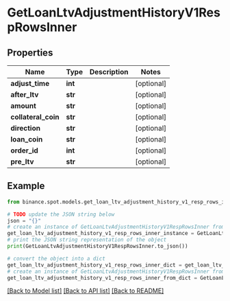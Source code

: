# GetLoanLtvAdjustmentHistoryV1RespRowsInner


## Properties

Name | Type | Description | Notes
------------ | ------------- | ------------- | -------------
**adjust_time** | **int** |  | [optional] 
**after_ltv** | **str** |  | [optional] 
**amount** | **str** |  | [optional] 
**collateral_coin** | **str** |  | [optional] 
**direction** | **str** |  | [optional] 
**loan_coin** | **str** |  | [optional] 
**order_id** | **int** |  | [optional] 
**pre_ltv** | **str** |  | [optional] 

## Example

```python
from binance.spot.models.get_loan_ltv_adjustment_history_v1_resp_rows_inner import GetLoanLtvAdjustmentHistoryV1RespRowsInner

# TODO update the JSON string below
json = "{}"
# create an instance of GetLoanLtvAdjustmentHistoryV1RespRowsInner from a JSON string
get_loan_ltv_adjustment_history_v1_resp_rows_inner_instance = GetLoanLtvAdjustmentHistoryV1RespRowsInner.from_json(json)
# print the JSON string representation of the object
print(GetLoanLtvAdjustmentHistoryV1RespRowsInner.to_json())

# convert the object into a dict
get_loan_ltv_adjustment_history_v1_resp_rows_inner_dict = get_loan_ltv_adjustment_history_v1_resp_rows_inner_instance.to_dict()
# create an instance of GetLoanLtvAdjustmentHistoryV1RespRowsInner from a dict
get_loan_ltv_adjustment_history_v1_resp_rows_inner_from_dict = GetLoanLtvAdjustmentHistoryV1RespRowsInner.from_dict(get_loan_ltv_adjustment_history_v1_resp_rows_inner_dict)
```
[[Back to Model list]](../README.md#documentation-for-models) [[Back to API list]](../README.md#documentation-for-api-endpoints) [[Back to README]](../README.md)


